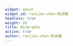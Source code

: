 ```yaml
---
widget: about
widget_id: runjian-chen-陈润健
headless: true
weight: 20
title: Biography
active: true
author: runjian-chen-陈润健
---
```

